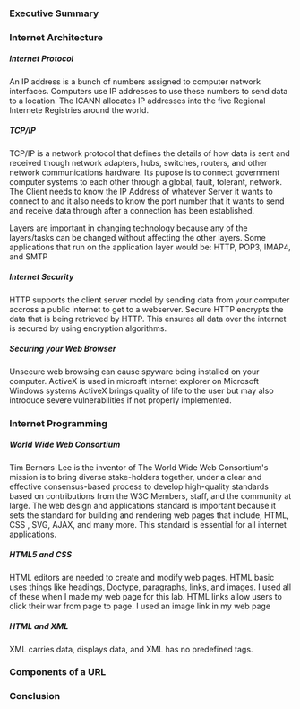 ### Executive Summary 


### Internet Architecture

##### Internet Protocol
An IP address is a bunch of numbers assigned to computer network interfaces. Computers use IP addresses to use these numbers to send data to a location. The ICANN allocates IP addresses into the five Regional Internete Registries around the world.

##### TCP/IP
TCP/IP is a network protocol that defines the details of how data is sent and received though network adapters, hubs, switches, routers, and other network communications hardware. Its pupose is to connect government computer systems to each other through a global, fault, tolerant, network. The Client needs to know the IP Address of whatever Server it wants to connect to and it also needs to know the port number that it wants to send and receive data through after a connection has been established. 

Layers are important in changing technology because any of the layers/tasks can be changed without affecting the other layers. Some applications that run on the application layer would be: HTTP, POP3, IMAP4, and SMTP

##### Internet Security
HTTP supports the client server model by sending data from your computer accross a public internet to get to a webserver. Secure HTTP encrypts the data that is being retrieved by HTTP. This ensures all data over the internet is secured by using encryption algorithms.

##### Securing your Web Browser
Unsecure web browsing can cause spyware being installed on your computer. ActiveX is used in microsft internet explorer on Microsoft Windows systems ActiveX brings quality of life to the user but may also introduce severe vulnerabilities if not properly implemented.

### Internet Programming

##### World Wide Web Consortium
Tim Berners-Lee is the inventor of The World Wide Web Consortium's mission is to bring diverse stake-holders together, under a clear and effective consensus-based process to develop high-quality standards based on contributions from the W3C Members, staff, and the community at large. The web design and applications standard is important because it sets the standard for building and rendering web pages that include, HTML, CSS , SVG,  AJAX, and many more. This standard is essential for all internet applications.

##### HTML5 and CSS
HTML editors are needed to create and modify web pages. HTML basic uses things like headings, Doctype, paragraphs, links, and images. I used all of these when I made my web page for this lab. HTML links allow users to click their war from page to page. I used an image link in my web page

##### HTML and XML
XML carries data, displays data, and XML has no predefined tags.

### Components of a URL


### Conclusion


